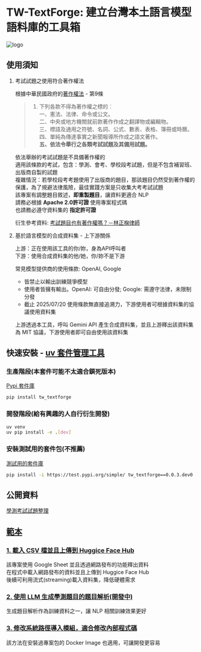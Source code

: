 # TW-TextForge: 建立台灣本土語言模型語料庫的工具箱

![logo](https://raw.githubusercontent.com/TsukiSama9292/TW-TextForge/refs/heads/main/assets/TW-TextForge_Preview.png)

## 使用須知

1. 考試試題之使用符合著作權法

    根據中華民國政府的[著作權法](https://law.moj.gov.tw/LawClass/LawAll.aspx?PCode=J0070017) - 第9條 

    > 1. 下列各款不得為著作權之標的︰  
    一、憲法、法律、命令或公文。  
    二、中央或地方機關就前款著作作成之翻譯物或編輯物。  
    三、標語及通用之符號、名詞、公式、數表、表格、簿冊或時曆。  
    四、單純為傳達事實之新聞報導所作成之語文著作。  
    **五、依法令舉行之各類考試試題及其備用試題。**

    依法舉辦的考試試題是不具備著作權的  
    適用該條款的考試，包含：學測、會考、學校段考試題，但是不包含補習班、出版商自製的試題  
    複雜情況：若學校段考考題使用了出版商的題目，那該題目仍然受到著作權的保護，為了規避法律風險，最佳實踐方案是只收集大考考試試題  
    該專案有調整題目敘述，**即重製題目**，讓資料更適合 NLP  
    請務必根據 **Apache 2.0許可證** 使用專案程式碼  
    也請務必遵守資料集的 **指定許可證**
    
    衍生參考資料: [考試題目也有著作權嗎？－林正椈律師](https://www.glorylaw.com.tw/knowledge-detail/1429/)
    

2. 基於語言模型的合成資料集 - 上下游關係

    上游：正在使用該工具的你/妳，身為API呼叫者  
    下游：使用合成資料集的他/她，你/妳不是下游  

    常見模型提供商的使用條款: OpenAI, Google  
    - 皆禁止以輸出訓練競爭模型  
    - 使用者皆擁有輸出。OpenAI: 可自由分發; Google: 需遵守法律，未限制分發  
    - 截止 2025/07/20 使用條款無直接追溯力，下游使用者可根據資料集的協議使用資料集  
    
    上游透過本工具，呼叫 Gemini API 產生合成資料集，並且上游釋出該資料集為 MIT 協議，下游使用者即可自由使用該資料集

## 快速安裝 - [uv 套件管理工具](https://docs.astral.sh/uv/getting-started/installation/)

### 生產階段(本套件可能不太適合鎖死版本)
[Pypi 套件庫](https://pypi.org/project/tw_textforge/)

```bash
pip install tw_textforge
```

### 開發階段(給有興趣的人自行衍生開發)

```bash
uv venv
uv pip install -e .[dev]
```

### 安裝測試用的套件包(不推薦)
[測試用的套件庫](https://test.pypi.org/project/tw_textforge/)

```bash
pip install -i https://test.pypi.org/simple/ tw_textforge==0.0.3.dev0
```

## 公開資料
[學測考試試題整理](https://docs.google.com/spreadsheets/d/e/2PACX-1vRtnMPEutqfeoQS2BNu2MGvSfM-ti-dNJTIDkd3BxMyAh7E0w-bbIShMgafX805UHSyyexNs_LxU0So/pubhtml)

## [範本](./examples/)

### [1. 載入 CSV 檔並且上傳到 Huggice Face Hub](./examples/Dataset_Load_And_Upload.ipynb)

該專案使用 Google Sheet 並且透過網路發布的功能釋出資料  
在程式中載入網路發布的資料並且上傳到 Huggice Face Hub  
後續可利用流式(streaming)載入資料集，降低硬體需求

### [2. 使用 LLM 生成學測題目的題目解析(開發中)](./examples/Agent_Generate_Analysis.ipynb)

生成題目解析作為訓練資料之一，讓 NLP 相關訓練效果更好

### [3. 修改系統路徑導入模組，適合修改內部程式碼](./examples/Modules_Hot_Update.ipynb)

該方法在安裝過專案包的 Docker Image 也適用，可讓開發更容易